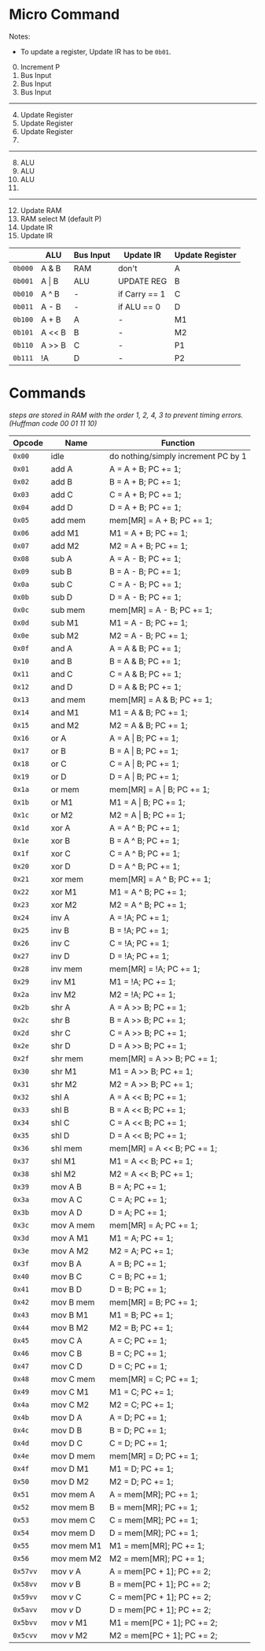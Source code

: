 # Micro Command

Notes:

- To update a register, Update IR has to be `0b01`.

0. Increment P
1. Bus Input
2. Bus Input
3. Bus Input
---
4. Update Register
5. Update Register
6. Update Register
7. 
---
8. ALU
9. ALU
10. ALU
11. 
---
12. Update RAM
13. RAM select M (default P)
14. Update IR
15. Update IR

|          | ALU           | Bus Input | Update IR     | Update Register   |
| -------- | ------------- | --------- | ------------- | ----------------- |
| `0b000`  | A & B         | RAM       | don't         | A                 |
| `0b001`  | A \| B        | ALU       | UPDATE REG    | B                 |
| `0b010`  | A ^ B         | -         | if Carry == 1 | C                 |
| `0b011`  | A - B         | -         | if ALU == 0   | D                 |
| `0b100`  | A + B         | A         | -             | M1                |
| `0b101`  | A << B        | B         | -             | M2                |
| `0b110`  | A >> B        | C         | -             | P1                |
| `0b111`  | !A            | D         | -             | P2                |

# Commands

*steps are stored in RAM with the order 1, 2, 4, 3 to prevent timing errors. (Huffman code 00 01 11 10)*

| Opcode     | Name         | Function                                                          |
| ---------- | ------------ | ----------------------------------------------------------------- |
| `0x00`     | idle         | do nothing/simply increment PC by 1                               |
| `0x01`     | add A        | A = A + B; PC += 1;                                               |
| `0x02`     | add B        | B = A + B; PC += 1;                                               |
| `0x03`     | add C        | C = A + B; PC += 1;                                               |
| `0x04`     | add D        | D = A + B; PC += 1;                                               |
| `0x05`     | add mem      | mem[MR] = A + B; PC += 1;                                         |
| `0x06`     | add M1       | M1 = A + B; PC += 1;                                              |
| `0x07`     | add M2       | M2 = A + B; PC += 1;                                              |
| `0x08`     | sub A        | A = A - B; PC += 1;                                               |
| `0x09`     | sub B        | B = A - B; PC += 1;                                               |
| `0x0a`     | sub C        | C = A - B; PC += 1;                                               |
| `0x0b`     | sub D        | D = A - B; PC += 1;                                               |
| `0x0c`     | sub mem      | mem[MR] = A - B; PC += 1;                                         |
| `0x0d`     | sub M1       | M1 = A - B; PC += 1;                                              |
| `0x0e`     | sub M2       | M2 = A - B; PC += 1;                                              |
| `0x0f`     | and A        | A = A & B; PC += 1;                                               |
| `0x10`     | and B        | B = A & B; PC += 1;                                               |
| `0x11`     | and C        | C = A & B; PC += 1;                                               |
| `0x12`     | and D        | D = A & B; PC += 1;                                               |
| `0x13`     | and mem      | mem[MR] = A & B; PC += 1;                                         |
| `0x14`     | and M1       | M1 = A & B; PC += 1;                                              |
| `0x15`     | and M2       | M2 = A & B; PC += 1;                                              |
| `0x16`     | or A         | A = A \| B; PC += 1;                                              |
| `0x17`     | or B         | B = A \| B; PC += 1;                                              |
| `0x18`     | or C         | C = A \| B; PC += 1;                                              |
| `0x19`     | or D         | D = A \| B; PC += 1;                                              |
| `0x1a`     | or mem       | mem[MR] = A \| B; PC += 1;                                        |
| `0x1b`     | or M1        | M1 = A \| B; PC += 1;                                             |
| `0x1c`     | or M2        | M2 = A \| B; PC += 1;                                             |
| `0x1d`     | xor A        | A = A ^ B; PC += 1;                                               |
| `0x1e`     | xor B        | B = A ^ B; PC += 1;                                               |
| `0x1f`     | xor C        | C = A ^ B; PC += 1;                                               |
| `0x20`     | xor D        | D = A ^ B; PC += 1;                                               |
| `0x21`     | xor mem      | mem[MR] = A ^ B; PC += 1;                                         |
| `0x22`     | xor M1       | M1 = A ^ B; PC += 1;                                              |
| `0x23`     | xor M2       | M2 = A ^ B; PC += 1;                                              |
| `0x24`     | inv A        | A = !A; PC += 1;                                                  |
| `0x25`     | inv B        | B = !A; PC += 1;                                                  |
| `0x26`     | inv C        | C = !A; PC += 1;                                                  |
| `0x27`     | inv D        | D = !A; PC += 1;                                                  |
| `0x28`     | inv mem      | mem[MR] = !A; PC += 1;                                            |
| `0x29`     | inv M1       | M1 = !A; PC += 1;                                                 |
| `0x2a`     | inv M2       | M2 = !A; PC += 1;                                                 |
| `0x2b`     | shr A        | A = A >> B; PC += 1;                                              |
| `0x2c`     | shr B        | B = A >> B; PC += 1;                                              |
| `0x2d`     | shr C        | C = A >> B; PC += 1;                                              |
| `0x2e`     | shr D        | D = A >> B; PC += 1;                                              |
| `0x2f`     | shr mem      | mem[MR] = A >> B; PC += 1;                                        |
| `0x30`     | shr M1       | M1 = A >> B; PC += 1;                                             |
| `0x31`     | shr M2       | M2 = A >> B; PC += 1;                                             |
| `0x32`     | shl A        | A = A << B; PC += 1;                                              |
| `0x33`     | shl B        | B = A << B; PC += 1;                                              |
| `0x34`     | shl C        | C = A << B; PC += 1;                                              |
| `0x35`     | shl D        | D = A << B; PC += 1;                                              |
| `0x36`     | shl mem      | mem[MR] = A << B; PC += 1;                                        |
| `0x37`     | shl M1       | M1 = A << B; PC += 1;                                             |
| `0x38`     | shl M2       | M2 = A << B; PC += 1;                                             |
| `0x39`     | mov A B      | B = A; PC += 1;                                                   |
| `0x3a`     | mov A C      | C = A; PC += 1;                                                   |
| `0x3b`     | mov A D      | D = A; PC += 1;                                                   |
| `0x3c`     | mov A mem    | mem[MR] = A; PC += 1;                                             |
| `0x3d`     | mov A M1     | M1 = A; PC += 1;                                                  |
| `0x3e`     | mov A M2     | M2 = A; PC += 1;                                                  |
| `0x3f`     | mov B A      | A = B; PC += 1;                                                   |
| `0x40`     | mov B C      | C = B; PC += 1;                                                   |
| `0x41`     | mov B D      | D = B; PC += 1;                                                   |
| `0x42`     | mov B mem    | mem[MR] = B; PC += 1;                                             |
| `0x43`     | mov B M1     | M1 = B; PC += 1;                                                  |
| `0x44`     | mov B M2     | M2 = B; PC += 1;                                                  |
| `0x45`     | mov C A      | A = C; PC += 1;                                                   |
| `0x46`     | mov C B      | B = C; PC += 1;                                                   |
| `0x47`     | mov C D      | D = C; PC += 1;                                                   |
| `0x48`     | mov C mem    | mem[MR] = C; PC += 1;                                             |
| `0x49`     | mov C M1     | M1 = C; PC += 1;                                                  |
| `0x4a`     | mov C M2     | M2 = C; PC += 1;                                                  |
| `0x4b`     | mov D A      | A = D; PC += 1;                                                   |
| `0x4c`     | mov D B      | B = D; PC += 1;                                                   |
| `0x4d`     | mov D C      | C = D; PC += 1;                                                   |
| `0x4e`     | mov D mem    | mem[MR] = D; PC += 1;                                             |
| `0x4f`     | mov D M1     | M1 = D; PC += 1;                                                  |
| `0x50`     | mov D M2     | M2 = D; PC += 1;                                                  |
| `0x51`     | mov mem A    | A = mem[MR]; PC += 1;                                             |
| `0x52`     | mov mem B    | B = mem[MR]; PC += 1;                                             |
| `0x53`     | mov mem C    | C = mem[MR]; PC += 1;                                             |
| `0x54`     | mov mem D    | D = mem[MR]; PC += 1;                                             |
| `0x55`     | mov mem M1   | M1 = mem[MR]; PC += 1;                                            |
| `0x56`     | mov mem M2   | M2 = mem[MR]; PC += 1;                                            |
| `0x57vv`   | mov *v* A    | A = mem[PC + 1]; PC += 2;                                         |
| `0x58vv`   | mov *v* B    | B = mem[PC + 1]; PC += 2;                                         |
| `0x59vv`   | mov *v* C    | C = mem[PC + 1]; PC += 2;                                         |
| `0x5avv`   | mov *v* D    | D = mem[PC + 1]; PC += 2;                                         |
| `0x5bvv`   | mov *v* M1   | M1 = mem[PC + 1]; PC += 2;                                        |
| `0x5cvv`   | mov *v* M2   | M2 = mem[PC + 1]; PC += 2;                                        |
